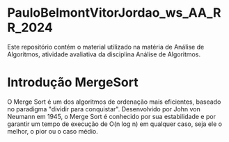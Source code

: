 # PauloBelmontVitorJordao_ws_AA_RR_2024
Este repositório contém o material utilizado na matéria de Análise de Algoritmos, atividade avaliativa da disciplina Análise de Algoritmos.
# Introdução MergeSort
O Merge Sort é um dos algoritmos de ordenação mais eficientes, baseado no paradigma "dividir para conquistar". Desenvolvido por John von Neumann em 1945, o Merge Sort é conhecido por sua estabilidade e por garantir um tempo de execução de O(n log n) em qualquer caso, seja ele o melhor, o pior ou o caso médio.
